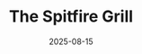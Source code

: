 ---
title: The Spitfire Grill
Theatre: ABET - All Beaches Experimental Theatre
Venue: Grace Darling Studio Theatre
date: 2025-08-15
opening_date: 2025-08-15
closing_date: 2025-08-31
showtimes:
featured_image: 
featured_image_alt: 
featured_image_caption: 
featured_image_attr: 
featured_image_attr_link: 
playbill:
Website: 
Tickets: 
show_details: 
- Music: James Valcq - wiki
- Lyrics:	Fred Alley - wiki
- Book:
  - James Valcq
  - Fred Alley
cast:
crew:
orchestra:
genres: 
Description: 
---